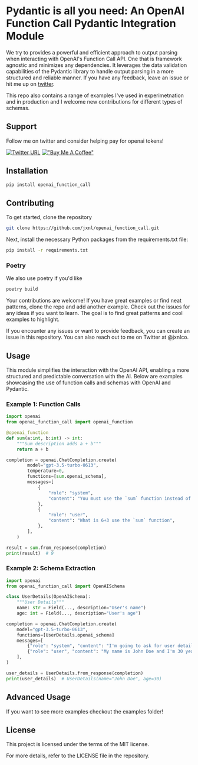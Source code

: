 # Pydantic is all you need: An OpenAI Function Call Pydantic Integration Module


We try to provides a powerful and efficient approach to output parsing when interacting with OpenAI's Function Call API. One that is framework agnostic and minimizes any dependencies. It leverages the data validation capabilities of the Pydantic library to handle output parsing in a more structured and reliable manner.
If you have any feedback, leave an issue or hit me up on [twitter](https://twitter.com/jxnlco). 

This repo also contains a range of examples I've used in experimetnation and in production and I welcome new contributions for different types of schemas.

## Support

Follow me on twitter and consider helping pay for openai tokens!

[![Twitter URL](https://img.shields.io/twitter/url/https/twitter.com/jxnlco.svg?style=social&label=Follow%20%40jxnlco)](https://twitter.com/jxnlco) [!["Buy Me A Coffee"](https://www.buymeacoffee.com/assets/img/custom_images/orange_img.png)](https://www.buymeacoffee.com/jxnl)

## Installation

```python
pip install openai_function_call
```

## Contributing

To get started, clone the repository

```bash
git clone https://github.com/jxnl/openai_function_call.git
```

Next, install the necessary Python packages from the requirements.txt file:

```bash
pip install -r requirements.txt
```

### Poetry

We also use poetry if you'd like

```bash
poetry build
```

Your contributions are welcome! If you have great examples or find neat patterns, clone the repo and add another example.
Check out the issues for any ideas if you want to learn. The goal is to find great patterns and cool examples to highlight.

If you encounter any issues or want to provide feedback, you can create an issue in this repository. You can also reach out to me on Twitter at @jxnlco.

## Usage

This module simplifies the interaction with the OpenAI API, enabling a more structured and predictable conversation with the AI. Below are examples showcasing the use of function calls and schemas with OpenAI and Pydantic.

### Example 1: Function Calls

```python
import openai
from openai_function_call import openai_function

@openai_function
def sum(a:int, b:int) -> int:
    """Sum description adds a + b"""
    return a + b

completion = openai.ChatCompletion.create(
        model="gpt-3.5-turbo-0613",
        temperature=0,
        functions=[sum.openai_schema],
        messages=[
            {
                "role": "system",
                "content": "You must use the `sum` function instead of adding yourself.",
            },
            {
                "role": "user",
                "content": "What is 6+3 use the `sum` function",
            },
        ],
    )

result = sum.from_response(completion)
print(result)  # 9
```

### Example 2: Schema Extraction

```python
import openai
from openai_function_call import OpenAISchema

class UserDetails(OpenAISchema):
    """User Details"""
    name: str = Field(..., description="User's name")
    age: int = Field(..., description="User's age")

completion = openai.ChatCompletion.create(
    model="gpt-3.5-turbo-0613",
    functions=[UserDetails.openai_schema]
    messages=[
        {"role": "system", "content": "I'm going to ask for user details. Use UserDetails to parse this data."},
        {"role": "user", "content": "My name is John Doe and I'm 30 years old."},
    ],
)

user_details = UserDetails.from_response(completion)
print(user_details)  # UserDetails(name="John Doe", age=30)
```

## Advanced Usage

If you want to see more examples checkout the examples folder!

## License

This project is licensed under the terms of the MIT license.

For more details, refer to the LICENSE file in the repository.